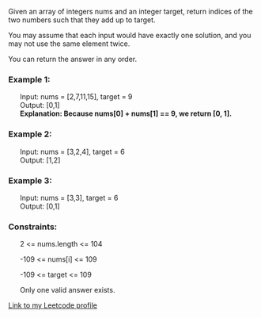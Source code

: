 Given an array of integers nums and an integer target, return indices of the two numbers such that they add up to target.

You may assume that each input would have exactly one solution, and you may not use the same element twice.

You can return the answer in any order.

 

<h3>Example 1:</h3>
<ul>Input: nums = [2,7,11,15], target = 9<br>
Output: [0,1]<br>
<strong>Explanation: Because nums[0] + nums[1] == 9, we return [0, 1].</strong></ul>

<h3>Example 2:</h3>
<ul>Input: nums = [3,2,4], target = 6<br>
Output: [1,2]</ul>

<h3>Example 3:</h3>
<ul>Input: nums = [3,3], target = 6<br>
Output: [0,1]</ul>
 

<h3>Constraints:</h3>

<ul>2 <= nums.length <= 104</ul>
<ul>-109 <= nums[i] <= 109</ul>
<ul>-109 <= target <= 109</ul>
<ul>Only one valid answer exists.
</ul>

<a href="https://leetcode.com/Nicolasponge/">Link to my Leetcode profile</a>
